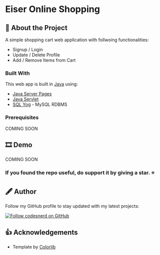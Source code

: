 # Eiser Online Shopping

## 🧾 About the Project
A simple shopping cart web application with follwoing functionalities:
* Signup / Login
* Update / Delete Profile
* Add / Remove Items from Cart

### Built With

This web app is built in [Java](https://docs.oracle.com/en/java/) using:
* [Java Server Pages](https://docs.oracle.com/javaee/5/tutorial/doc/bnagx.html)
* [Java Servlet](https://docs.oracle.com/javaee/5/tutorial/doc/bnafe.html)
* [SQL Yog](https://sqlyogkb.webyog.com/) - MySQL RDBMS

### Prerequisites
COMING SOON

## 🎞 Demo
COMING SOON

### If you found the repo useful, do support it by giving a star. ⭐

## 🖋 Author
Follow my GitHub profile to stay updated with my latest projects:

[![Follow codesnerd on GitHub](https://img.shields.io/badge/Connect-codesnerd-blue.svg?logo=Github&longCache=true&style=social&label=Follow)](https://github.com/codesnerd)

## 👍 Acknowledgements
* Template by [Colorlib](https://colorlib.com/)
